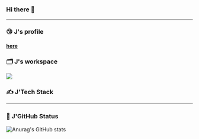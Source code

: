 ### Hi there 👋   
      
---
<!--
**Jin-bright/Jin-bright** is a ✨ _special_ ✨ repository because its `README.md` (this file) appears on your GitHub profile.

Here are some ideas to get you started:

- 🔭 I’m currently working on ...
- 🌱 I’m currently learning ...
- 👯 I’m looking to collaborate on ...
- 🤔 I’m looking for help with ...
- 💬 Ask me about ...
- 📫 How to reach me: ...
- 😄 Pronouns: ...
- ⚡ Fun fact: ...
-->

### 😘 J's profile
#### [here](https://jin-bright.github.io)




     
### 🗂️ J's workspace
<a href="https://www.notion.so/brightjin/Let-s-bright-J-5f35c0622be84a44855fcc3a5090deaa?pvs=4" target="_blank">
  <img src="https://img.shields.io/badge/notion-000000?style=flat&logo=NOTION&logoColor=000000"/></a>        
  



 ### ✍️ J'Tech Stack  
     
    
---    
### 🌱 J'GitHub Status

![Anurag's GitHub stats](https://github-readme-stats.vercel.app/api?username=Jin-bright&show_icons=true&theme=radical)


